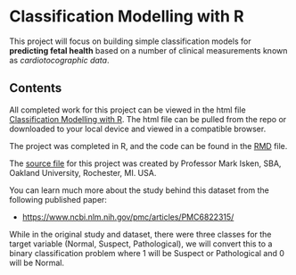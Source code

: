 # Classification Modelling with R
This project will focus on building simple classification models for
**predicting fetal health** based on a number of clinical measurements known
as *cardiotocographic data*.

## Contents
All completed work for this project can be viewed in the html file [Classification Modelling with R](hw3_w22_classification_r_fetalhealth_ogbeborevans.html). The html file can be pulled from the repo or downloaded to your local device and viewed in a compatible browser.

The project was completed in R, and the code can be found in the [RMD](hw3_w22_classification_r_fetalhealth_ogbeborevans.Rmd) file.

The [source file](hw3_w22_classification_r_fetalhealth_problem.Rmd) for this project was created by Professor Mark Isken, SBA, Oakland University, Rochester, MI. USA.

You can learn much more about the study behind this dataset from the following
published paper:

* https://www.ncbi.nlm.nih.gov/pmc/articles/PMC6822315/

While in the original study and dataset, there were three classes for the
target variable (Normal, Suspect, Pathological), we will convert this to
a binary classification problem where 1 will be Suspect or Pathological and
0 will be Normal.